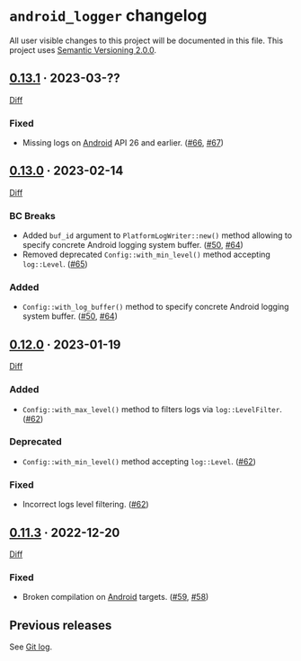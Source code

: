 `android_logger` changelog
==========================

All user visible changes to this project will be documented in this file. This project uses [Semantic Versioning 2.0.0].




## [0.13.1] · 2023-03-??
[0.13.1]: /../../tree/v0.13.1

[Diff](/../../compare/v0.13.0...v0.13.1)

### Fixed

- Missing logs on [Android] API 26 and earlier. ([#66], [#67])

[#66]: /../../issues/66
[#67]: /../../pull/67




## [0.13.0] · 2023-02-14
[0.13.0]: /../../tree/v0.13.0

[Diff](/../../compare/v0.12.0...v0.13.0)

### BC Breaks

- Added `buf_id` argument to `PlatformLogWriter::new()` method allowing to specify concrete Android logging system buffer. ([#50], [#64])
- Removed deprecated `Config::with_min_level()` method accepting `log::Level`. ([#65])

### Added

- `Config::with_log_buffer()` method to specify concrete Android logging system buffer. ([#50], [#64])

[#50]: /../../pull/50
[#64]: /../../pull/64
[#65]: /../../pull/65




## [0.12.0] · 2023-01-19
[0.12.0]: /../../tree/v0.12.0

[Diff](/../../compare/v0.11.3...v0.12.0)

### Added

- `Config::with_max_level()` method to filters logs via `log::LevelFilter`. ([#62])

### Deprecated

- `Config::with_min_level()` method accepting `log::Level`. ([#62])

### Fixed

- Incorrect logs level filtering. ([#62])

[#62]: /../../pull/62




## [0.11.3] · 2022-12-20
[0.11.3]: /../../tree/v0.11.3

[Diff](/../../compare/38186ece1056d90b8f75fd2a5eb5c860e0a1704e...v0.11.3)

### Fixed 

- Broken compilation on [Android] targets. ([#59], [#58])

[#58]: /../../issues/58
[#59]: /../../pull/59




## Previous releases

See [Git log](/../../commits/master?after=1a5a07ec6742f0069acc2be223c1bb3b6a9d15f8+0).




[Android]: https://www.android.com
[Semantic Versioning 2.0.0]: https://semver.org
